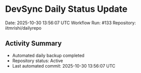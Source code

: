 # DevSync Daily Status Update
Date: 2025-10-30 13:56:07 UTC
Workflow Run: #133
Repository: iitmrishi/dailyrepo

## Activity Summary
- Automated daily backup completed
- Repository status: Active
- Last automated commit: 2025-10-30 13:56:07 UTC
